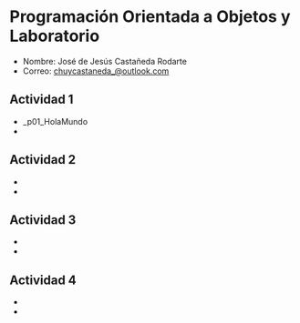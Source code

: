 # Programación Orientada a Objetos y Laboratorio

- Nombre: José de Jesús Castañeda Rodarte
- Correo: chuycastaneda_@outlook.com

## Actividad 1
- _p01_HolaMundo
-

## Actividad 2
-
-

## Actividad 3
-
-

## Actividad 4
-
-